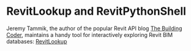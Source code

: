 # RevitLookup and RevitPythonShell

Jeremy Tammik, the author of the popular Revit API blog [The Building Coder](http://thebuildingcoder.typepad.com/),  maintains a handy tool for interactively exploring Revit BIM databases: [RevitLookup](https://github.com/jeremytammik/RevitLookup)